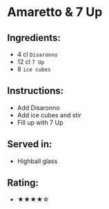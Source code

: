 # Amaretto & 7 Up

## Ingredients:
- 4 cl `Disaronno`
- 12 cl `7 Up`
- 8 `ice cubes`

## Instructions:
- Add Disaronno
- Add ice cubes and stir
- Fill up with 7 Up

## Served in:
- Highball glass

## Rating:
- ★★★★☆